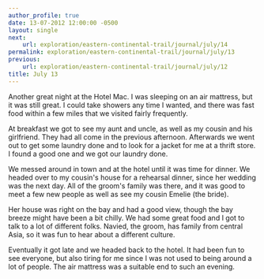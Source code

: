 ```yaml
---
author_profile: true
date: 13-07-2012 12:00:00 -0500
layout: single
next:
    url: exploration/eastern-continental-trail/journal/july/14
permalink: exploration/eastern-continental-trail/journal/july/13
previous:
    url: exploration/eastern-continental-trail/journal/july/12
title: July 13
---
```

Another great night at the Hotel Mac. I was sleeping on an air mattress, but it was still great. I could take showers any time I wanted, and there was fast food within a few miles that we visited fairly frequently.

At breakfast we got to see my aunt and uncle, as well as my cousin and his girlfriend. They had all come in the previous afternoon. Afterwards we went out to get some laundry done and to look for a jacket for me at a thrift store. I found a good one and we got our laundry done.

We messed around in town and at the hotel until it was time for dinner. We headed over to my cousin's house for a rehearsal dinner, since her wedding was the next day. All of the groom's family was there, and it was good to meet a few new people as well as see my cousin Emelie (the bride).

Her house was right on the bay and had a good view, though the bay breeze might have been a bit chilly. We had some great food and I got to talk to a lot of different folks. Navied, the groom, has family from central Asia, so it was fun to hear about a different culture.

Eventually it got late and we headed back to the hotel. It had been fun to see everyone, but also tiring for me since I was not used to being around a lot of people. The air mattress was a suitable end to such an evening.